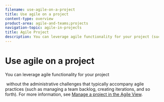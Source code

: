 ```yaml
---
filename: use-agile-on-a-project
title: Use agile on a project
content-type: overview
product-area: agile-and-teams;projects
navigation-topic: agile-in-projects
title: Agile Project
description: You can leverage agile functionality for your project (such as story boards and burndown charts) without the administrative challenges that typically accompany agile practices (such as managing a team backlog, creating iterations, and so forth). For more information, see Manage a project in the Agile View.
---
```


# Use agile on a project

You can leverage agile functionality for your project 

<!--
(such as story boards and burndown charts)
-->

&nbsp;without the administrative challenges&nbsp;that typically accompany agile practices (such as managing a team backlog, creating iterations, and so forth). For more information, see [Manage a project in the Agile View](../../manage-work/projects/manage-projects/manage-projects-in-agile-view.md). 
